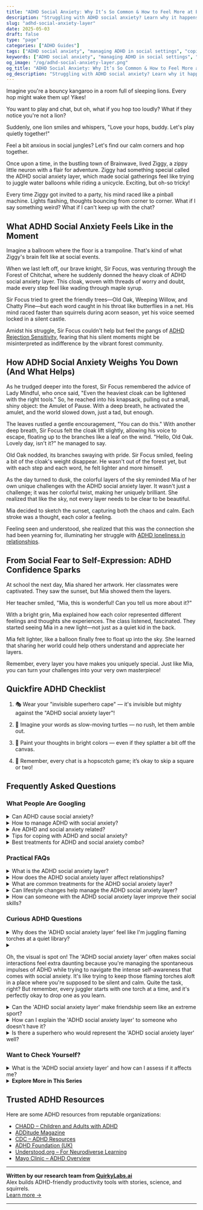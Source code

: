 ```yaml
---
title: "ADHD Social Anxiety: Why It’s So Common & How to Feel More at Ease"
description: "Struggling with ADHD social anxiety? Learn why it happens, how to spot its sneaky signs, and get empowering tips to feel more comfortable in every interaction."
slug: "adhd-social-anxiety-layer"
date: 2025-05-03
draft: false
type: "page"
categories: ["ADHD Guides"]
tags: ["ADHD social anxiety", "managing ADHD in social settings", "coping with ADHD social anxiety", "ADHD adult social strategies", "navigating social interactions with ADHD", "ADHD emotional support", "overcoming social fear ADHD"]
keywords: ["ADHD social anxiety", "managing ADHD in social settings", "coping with ADHD social anxiety", "ADHD adult social strategies", "navigating social interactions with ADHD", "ADHD emotional support", "overcoming social fear ADHD"]
og_image: "/og/adhd-social-anxiety-layer.png"
og_title: "ADHD Social Anxiety: Why It’s So Common & How to Feel More at Ease"
og_description: "Struggling with ADHD social anxiety? Learn why it happens, how to spot its sneaky signs, and get empowering tips to feel more comfortable in every interaction."
---
```


Imagine you're a bouncy kangaroo in a room full of sleeping lions. Every hop might wake them up! Yikes!

You want to play and chat, but oh, what if you hop too loudly? What if they notice you're not a lion?

Suddenly, one lion smiles and whispers, "Love your hops, buddy. Let's play quietly together!"

Feel a bit anxious in social jungles? Let's find our calm corners and hop together.

Once upon a time, in the bustling town of Brainwave, lived Ziggy, a zippy little neuron with a flair for adventure. Ziggy had something special called the ADHD social anxiety layer, which made social gatherings feel like trying to juggle water balloons while riding a unicycle. Exciting, but oh-so tricky!

Every time Ziggy got invited to a party, his mind raced like a pinball machine. Lights flashing, thoughts bouncing from corner to corner. What if I say something weird? What if I can't keep up with the chat?

## What ADHD Social Anxiety Feels Like in the Moment

Imagine a ballroom where the floor is a trampoline. That's kind of what Ziggy's brain felt like at social events.

When we last left off, our brave knight, Sir Focus, was venturing through the Forest of Chitchat, where he suddenly donned the heavy cloak of ADHD social anxiety layer. This cloak, woven with threads of worry and doubt, made every step feel like wading through maple syrup.

Sir Focus tried to greet the friendly trees—Old Oak, Weeping Willow, and Chatty Pine—but each word caught in his throat like butterflies in a net. His mind raced faster than squirrels during acorn season, yet his voice seemed locked in a silent castle.

Amidst his struggle, Sir Focus couldn't help but feel the pangs of [ADHD Rejection Sensitivity](/pages/adhd-rejection-sensitivity/), fearing that his silent moments might be misinterpreted as indifference by the vibrant forest community.

## How ADHD Social Anxiety Weighs You Down (And What Helps)

As he trudged deeper into the forest, Sir Focus remembered the advice of Lady Mindful, who once said, "Even the heaviest cloak can be lightened with the right tools." So, he reached into his knapsack, pulling out a small, shiny object: the Amulet of Pause. With a deep breath, he activated the amulet, and the world slowed down, just a tad, but enough.

The leaves rustled a gentle encouragement, "You can do this." With another deep breath, Sir Focus felt the cloak lift slightly, allowing his voice to escape, floating up to the branches like a leaf on the wind. "Hello, Old Oak. Lovely day, isn't it?" he managed to say.

Old Oak nodded, its branches swaying with pride. Sir Focus smiled, feeling a bit of the cloak's weight disappear. He wasn't out of the forest yet, but with each step and each word, he felt lighter and more himself.

As the day turned to dusk, the colorful layers of the sky reminded Mia of her own unique challenges with the ADHD social anxiety layer. It wasn't just a challenge; it was her colorful twist, making her uniquely brilliant. She realized that like the sky, not every layer needs to be clear to be beautiful.

Mia decided to sketch the sunset, capturing both the chaos and calm. Each stroke was a thought, each color a feeling.

Feeling seen and understood, she realized that this was the connection she had been yearning for, illuminating her struggle with [ADHD loneliness in relationships](/pages/adhd-loneliness-in-relationships/).

## From Social Fear to Self-Expression: ADHD Confidence Sparks

At school the next day, Mia shared her artwork. Her classmates were captivated. They saw the sunset, but Mia showed them the layers.

Her teacher smiled, "Mia, this is wonderful! Can you tell us more about it?"

With a bright grin, Mia explained how each color represented different feelings and thoughts she experiences. The class listened, fascinated. They started seeing Mia in a new light—not just as a quiet kid in the back.

Mia felt lighter, like a balloon finally free to float up into the sky. She learned that sharing her world could help others understand and appreciate her layers.

Remember, every layer you have makes you uniquely special. Just like Mia, you can turn your challenges into your very own masterpiece!

## Quickfire ADHD Checklist

1. 🎭 Wear your "invisible superhero cape" — it's invisible but mighty against the "ADHD social anxiety layer"!

2. 🐢 Imagine your words as slow-moving turtles — no rush, let them amble out.

3. 🎨 Paint your thoughts in bright colors — even if they splatter a bit off the canvas.

4. 🌈 Remember, every chat is a hopscotch game; it’s okay to skip a square or two!

## Frequently Asked Questions



### What People Are Googling

<details><summary>Can ADHD cause social anxiety?</summary><p>Absolutely, it's quite common for individuals with ADHD to experience social anxiety. The challenges with attention, impulsivity, and sometimes feeling out of sync in social interactions can make social settings a bit daunting. Remember, you're not alone in this, and it’s completely understandable to feel this way. Exploring strategies to manage these feelings can be quite empowering, and there are plenty of tools and supportive communities ready to help you navigate these waters.</p></details>
<details><summary>How to manage ADHD with social anxiety?</summary><p>Managing ADHD alongside social anxiety can definitely be challenging, but with the right approaches, you can navigate social situations more comfortably. Start by setting small, achievable goals for social interactions, which can help build your confidence gradually. Mindfulness techniques and structured planning can also play significant roles; mindfulness helps in staying present and less overwhelmed, while planning can alleviate anxiety by reducing the unpredictability of social events. Always remember, it’s perfectly okay to step back and take breaks when you need to—listening to your needs is not just important, it’s essential.</p></details>
<details><summary>Are ADHD and social anxiety related?</summary><p>Absolutely, and it's great that you're exploring how different aspects of mental health can intersect! Many people with ADHD do experience social anxiety. This can sometimes stem from feeling misunderstood by others, or from past experiences of social interactions not going quite as planned due to ADHD symptoms like impulsivity or inattention. It’s really understandable to feel this way, and there are strategies and supports that can help manage both ADHD and social anxiety effectively.</p></details>
<details><summary>Tips for coping with ADHD and social anxiety?</summary><p>Absolutely, managing both ADHD and social anxiety can definitely be a cozy puzzle to solve, but with the right strategies, it can feel a bit more manageable. First, consider practicing mindfulness techniques to help stay present and reduce anxiety in social situations. This can be as simple as mindful breathing or focusing on the textures and colors around you to ground yourself. It’s also helpful to plan social activities in manageable doses and environments where you feel safest. Remember, it’s perfectly okay to take breaks and step away for a moment to recharge. You’re doing wonderfully by looking for ways to navigate these feelings.</p></details>
<details><summary>Best treatments for ADHD and social anxiety combo?</summary><p>Absolutely, tackling both ADHD and social anxiety together can definitely be managed with a thoughtful approach! A combination of therapy, particularly Cognitive Behavioral Therapy (CBT), can be very effective in addressing the thought patterns and behaviors associated with both conditions. Medication prescribed by a healthcare professional can also play a crucial role in managing symptoms effectively. Additionally, joining support groups where you can share experiences and strategies with others facing similar challenges can be incredibly comforting and helpful. Remember, finding the right combination of treatments that works for you can take time, so be patient and kind to yourself through the process!</p></details>



### Practical FAQs

<details><summary>What is the ADHD social anxiety layer?</summary><p>The ADHD social anxiety layer refers to the additional anxiety that some people with ADHD experience in social settings. It stems from challenges like difficulty with impulse control, staying on topic, or misreading social cues, which can lead to feelings of embarrassment or worry about how they're perceived by others. This layer of anxiety can make social interactions seem more daunting and can intensify the stress of trying to fit in or "act normal." Remember, if you're dealing with this, you're not alone, and there are strategies and supports that can help make social situations more manageable and enjoyable for you.</p></details>
<details><summary>How does the ADHD social anxiety layer affect relationships?</summary><p>When you have ADHD, the layer of social anxiety can make relationships a bit more complex but definitely manageable! The anxiety might stem from worries about how you're perceived by others, or a fear of not keeping up with social cues. This can sometimes lead to feelings of being overwhelmed or misunderstood in social settings. Remember, it's perfectly okay to communicate your feelings with friends and loved ones; more often than not, they'll appreciate your honesty and strive to support you in a way that feels comfortable and affirming for you.</p></details>
<details><summary>What are common treatments for the ADHD social anxiety layer?</summary><p>Absolutely, managing the social anxiety that often comes with ADHD can definitely make a big difference in how you feel day-to-day. Common treatments usually include a mix of therapy options and, sometimes, medication. Cognitive Behavioral Therapy (CBT) is particularly popular because it helps you reframe the negative thought patterns that often accompany social anxiety. Additionally, some find that joining support groups where they can connect with others who understand what it’s like can be incredibly comforting and empowering. Remember, finding the right treatment can be a bit like trying on new shoes—sometimes you need to walk around in them a bit to see if they fit well. But with the right support, you can definitely find ways to feel more comfortable in social situations.</p></details>
<details><summary>Can lifestyle changes help manage the ADHD social anxiety layer?</summary><p>Absolutely, lifestyle changes can indeed play a significant role in managing the social anxiety that often accompanies ADHD. Creating a structured daily routine can help reduce anxiety by providing predictable and reassuring patterns in your day. Incorporating regular physical activity is also beneficial, as exercise can boost endorphins and enhance your overall mood. Additionally, mindfulness techniques and adequate sleep can profoundly impact your stress levels, making social interactions more manageable and less overwhelming.</p></details>
<details><summary>How can someone with the ADHD social anxiety layer improve their social skills?</summary><p>Ah, managing social skills with an ADHD and social anxiety layer can indeed be a cozy challenge, but it's absolutely something you can enhance with some gentle strategies. One comforting step is to start small—maybe initiating low-pressure conversations in environments where you feel safe and supported, like a book club or a casual gathering with friends. Practicing mindfulness can also help soothe anxiety in the moment, allowing you to be more present in conversations. And remember, every interaction is a step forward, no matter how small it feels, so be kind to yourself as you navigate this path.</p></details>



### Curious ADHD Questions

<details><summary>Why does the 'ADHD social anxiety layer' feel like I'm juggling flaming torches at a quiet library?</summary><p>Ah, that feeling of juggling flaming torches in a quiet library captures the experience so vividly, doesn't it? When you have ADHD, managing social situations can sometimes feel overwhelming, like you're performing a complex, high-stakes act. The "ADHD social anxiety layer" adds to this by heightening your awareness of everything around you, making you acutely conscious of each move you make and the reactions it might provoke. It's like those flaming torches: you're trying to keep them all in the air, worrying they might slip and cause a scene in the serene quiet of the library. Remember, it's okay to feel this way, and you're definitely not alone in this experience.</p></details>
<details><summary><p>Oh, the visual is spot on! The 'ADHD social anxiety layer' often makes social interactions feel extra daunting because you're managing the spontaneous impulses of ADHD while trying to navigate the intense self-awareness that comes with social anxiety. It's like trying to keep those flaming torches aloft in a place where you're supposed to be silent and calm. Quite the task, right? But remember, every juggler starts with one torch at a time, and it's perfectly okay to drop one as you learn.</p></summary><p>Absolutely, you've described that feeling perfectly! Juggling ADHD and social anxiety really can make social situations feel like a high-wire act. Remember, it's completely okay to take things one step at a time and to be gentle with yourself if things don't go perfectly. Each experience is a chance to learn and grow, and it's perfectly fine to drop a torch now and then. After all, every juggler has to start somewhere, and every attempt, whether successful or not, is part of becoming more skilled at handling those torches.</p></details>
<details><summary>Can the 'ADHD social anxiety layer' make friendship seem like an extreme sport?</summary><p>Absolutely, it can feel that way! When ADHD and social anxiety mix, it's like adding an extra layer of challenge to social interactions, which can indeed make forming and maintaining friendships feel like an extreme sport. This combination might make you overthink social cues or worry excessively about how you're perceived, which can be quite exhausting. Remember, it’s perfectly okay to take friendships at your own pace and communicate your needs to your friends—they often understand more than we give them credit for.</p></details>
<details><summary>How can I explain the 'ADHD social anxiety layer' to someone who doesn't have it?</summary><p>Absolutely, it can be a bit tricky to explain, but you're doing a great job seeking out how to bridge that understanding. You might start by saying that ADHD often makes it hard to regulate attention and emotions, which can make social situations more challenging. With the 'ADHD social anxiety layer,' it feels like you're constantly juggling your thoughts, what you're going to say next, and how others are reacting, all at once. This can be overwhelming and cause a lot of anxiety because it's tough to feel settled or secure in interactions. Sharing this can help others understand why social settings might be more stressful for you.</p></details>
<details><summary>Is there a superhero who would represent the 'ADHD social anxiety layer' well?</summary><p>Absolutely, and it's wonderful that you're looking for a superhero who reflects this unique combination! Moon Knight from the Marvel universe is a fantastic example. He's a character who deals with his own complex mental health issues, including dissociative identity disorder, which adds multiple layers to his personality and challenges. Moon Knight’s story beautifully illustrates the struggles and triumphs of dealing with mental health, making him a relatable and inspiring figure for anyone grappling with ADHD and social anxiety.</p></details>



### Want to Check Yourself?

<details><summary>What is the 'ADHD social anxiety layer' and how can I assess if it affects me?</summary><p>The "ADHD social anxiety layer" refers to how the challenges of ADHD, like impulsivity or forgetfulness, can contribute to feelings of anxiety in social situations. It's common to worry about how you're perceived or fear that your ADHD symptoms might lead to misunderstandings or social mishaps. To assess if this affects you, think about your feelings during interactions with others. Do you feel excessively worried or anxious about being judged for your ADHD traits? If yes, it might be helpful to explore these feelings further, perhaps with a therapist or an ADHD coach who understands the unique interplay between ADHD and social anxiety. Remember, you're not alone in this, and reaching out for support is a positive step toward managing these feelings.</p></details>

<script type="application/ld+json">
{
  "@context": "https://schema.org",
  "@type": "FAQPage",
  "mainEntity": [
    {
      "@type": "Question",
      "name": "Can ADHD cause social anxiety?",
      "acceptedAnswer": {
        "@type": "Answer",
        "text": "Absolutely, it's quite common for individuals with ADHD to experience social anxiety. The challenges with attention, impulsivity, and sometimes feeling out of sync in social interactions can make social settings a bit daunting. Remember, you're not alone in this, and it\u2019s completely understandable to feel this way. Exploring strategies to manage these feelings can be quite empowering, and there are plenty of tools and supportive communities ready to help you navigate these waters."
      }
    },
    {
      "@type": "Question",
      "name": "How to manage ADHD with social anxiety?",
      "acceptedAnswer": {
        "@type": "Answer",
        "text": "Managing ADHD alongside social anxiety can definitely be challenging, but with the right approaches, you can navigate social situations more comfortably. Start by setting small, achievable goals for social interactions, which can help build your confidence gradually. Mindfulness techniques and structured planning can also play significant roles; mindfulness helps in staying present and less overwhelmed, while planning can alleviate anxiety by reducing the unpredictability of social events. Always remember, it\u2019s perfectly okay to step back and take breaks when you need to\u2014listening to your needs is not just important, it\u2019s essential."
      }
    },
    {
      "@type": "Question",
      "name": "Are ADHD and social anxiety related?",
      "acceptedAnswer": {
        "@type": "Answer",
        "text": "Absolutely, and it's great that you're exploring how different aspects of mental health can intersect! Many people with ADHD do experience social anxiety. This can sometimes stem from feeling misunderstood by others, or from past experiences of social interactions not going quite as planned due to ADHD symptoms like impulsivity or inattention. It\u2019s really understandable to feel this way, and there are strategies and supports that can help manage both ADHD and social anxiety effectively."
      }
    },
    {
      "@type": "Question",
      "name": "Tips for coping with ADHD and social anxiety?",
      "acceptedAnswer": {
        "@type": "Answer",
        "text": "Absolutely, managing both ADHD and social anxiety can definitely be a cozy puzzle to solve, but with the right strategies, it can feel a bit more manageable. First, consider practicing mindfulness techniques to help stay present and reduce anxiety in social situations. This can be as simple as mindful breathing or focusing on the textures and colors around you to ground yourself. It\u2019s also helpful to plan social activities in manageable doses and environments where you feel safest. Remember, it\u2019s perfectly okay to take breaks and step away for a moment to recharge. You\u2019re doing wonderfully by looking for ways to navigate these feelings."
      }
    },
    {
      "@type": "Question",
      "name": "Best treatments for ADHD and social anxiety combo?",
      "acceptedAnswer": {
        "@type": "Answer",
        "text": "Absolutely, tackling both ADHD and social anxiety together can definitely be managed with a thoughtful approach! A combination of therapy, particularly Cognitive Behavioral Therapy (CBT), can be very effective in addressing the thought patterns and behaviors associated with both conditions. Medication prescribed by a healthcare professional can also play a crucial role in managing symptoms effectively. Additionally, joining support groups where you can share experiences and strategies with others facing similar challenges can be incredibly comforting and helpful. Remember, finding the right combination of treatments that works for you can take time, so be patient and kind to yourself through the process!"
      }
    }
  ]
}
</script>
<script type="application/ld+json">
{
  "@context": "https://schema.org",
  "@type": "Article",
  "author": {
    "@type": "Person",
    "name": "QuirkyLabs",
    "url": "https://quirkylabs.ai/about"
  },
  "headline": "\"Unwrap the ADHD Social Anxiety Layer \u2013 Find Joy & Ease!\"",
  "mainEntityOfPage": "https://blog.quirkylabs.ai/pages/adhd-social-anxiety-layer/",
  "datePublished": "2025-05-03"
}
</script>
<script type="application/ld+json">
{
  "@context": "https://schema.org",
  "@type": "BreadcrumbList",
  "itemListElement": [
    {
      "@type": "ListItem",
      "position": 1,
      "name": "Home",
      "item": "https://quirkylabs.ai/"
    },
    {
      "@type": "ListItem",
      "position": 2,
      "name": "Blog",
      "item": "https://blog.quirkylabs.ai/"
    },
    {
      "@type": "ListItem",
      "position": 3,
      "name": "\"Unwrap the ADHD Social Anxiety Layer \u2013 Find Joy & Ease!\"",
      "item": "https://blog.quirkylabs.ai/pages/adhd-social-anxiety-layer/"
    }
  ]
}
</script>

<details>
<summary><strong>Explore More in This Series</strong></summary>

- [Adhd Feel Alone](/pages/adhd-feel-alone/)
- [Adhd Lonely Despite Being Social](/pages/adhd-lonely-despite-being-social/)
- [Adhd Intense Emotions Alone](/pages/adhd-intense-emotions-alone/)
- [Adhd Isolation As Adult](/pages/adhd-isolation-as-adult/)
- [Adhd No One Understands Me](/pages/adhd-no-one-understands-me/)
- [Adhd Rejection Sensitivity](/pages/adhd-rejection-sensitivity/)
- [Adhd Fear Of Disconnection](/pages/adhd-fear-of-disconnection/)
- [Adhd Need For Connection](/pages/adhd-need-for-connection/)
</details>



## Trusted ADHD Resources

Here are some ADHD resources from reputable organizations:

- [CHADD – Children and Adults with ADHD](https://chadd.org)
- [ADDitude Magazine](https://www.additudemag.com)
- [CDC – ADHD Resources](https://www.cdc.gov/ncbddd/adhd)
- [ADHD Foundation (UK)](https://www.adhdfoundation.org.uk)
- [Understood.org – For Neurodiverse Learning](https://www.understood.org)
- [Mayo Clinic – ADHD Overview](https://www.mayoclinic.org/diseases-conditions/adhd)


---

**Written by our research team from [QuirkyLabs.ai](https://quirkylabs.ai)**  
Alex builds ADHD-friendly productivity tools with stories, science, and squirrels.  
[Learn more →](https://quirkylabs.ai)

---